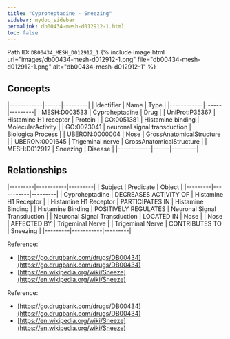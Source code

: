 ```yaml
---
title: "Cyproheptadine - Sneezing"
sidebar: mydoc_sidebar
permalink: db00434-mesh-d012912-1.html
toc: false 
---
```



Path ID: `DB00434_MESH_D012912_1`
{% include image.html url="images/db00434-mesh-d012912-1.png" file="db00434-mesh-d012912-1.png" alt="db00434-mesh-d012912-1" %}

## Concepts

|------------|------|---------|
| Identifier | Name | Type    |
|------------|------|---------|
| MESH:D003533 | Cyproheptadine | Drug |
| UniProt:P35367 | Histamine H1 receptor | Protein |
| GO:0051381 | Histamine binding | MolecularActivity |
| GO:0023041 | neuronal signal transduction | BiologicalProcess |
| UBERON:0000004 | Nose | GrossAnatomicalStructure |
| UBERON:0001645 | Trigeminal nerve | GrossAnatomicalStructure |
| MESH:D012912 | Sneezing | Disease |
|------------|------|---------|

## Relationships

|---------|-----------|---------|
| Subject | Predicate | Object  |
|---------|-----------|---------|
| Cyproheptadine | DECREASES ACTIVITY OF | Histamine H1 Receptor |
| Histamine H1 Receptor | PARTICIPATES IN | Histamine Binding |
| Histamine Binding | POSITIVELY REGULATES | Neuronal Signal Transduction |
| Neuronal Signal Transduction | LOCATED IN | Nose |
| Nose | AFFECTED BY | Trigeminal Nerve |
| Trigeminal Nerve | CONTRIBUTES TO | Sneezing |
|---------|-----------|---------|

Reference: 
  - [https://go.drugbank.com/drugs/DB00434](https://go.drugbank.com/drugs/DB00434)
  - [https://en.wikipedia.org/wiki/Sneeze](https://en.wikipedia.org/wiki/Sneeze)

Reference: 
  - [https://go.drugbank.com/drugs/DB00434](https://go.drugbank.com/drugs/DB00434)
  - [https://en.wikipedia.org/wiki/Sneeze](https://en.wikipedia.org/wiki/Sneeze)
